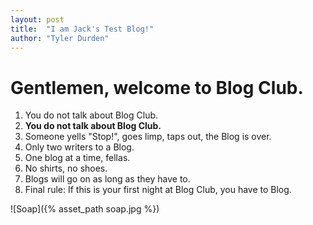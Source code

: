 ```yaml
---
layout: post
title:  "I am Jack's Test Blog!"
author: "Tyler Durden"
---
```


# Gentlemen, welcome to Blog Club.




1. You do not talk about Blog Club.
2. **You do not talk about Blog Club.**
3. Someone yells "Stop!", goes limp, taps out, the Blog is over.
4. Only two writers to a Blog.
5. One blog at a time, fellas.
6. No shirts, no shoes.
7. Blogs will go on as long as they have to.
8. Final rule: If this is your first night at Blog Club, you have to Blog.

![Soap]({% asset_path soap.jpg %})
